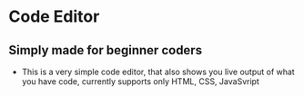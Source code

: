 # Code Editor

## Simply made for beginner coders

- This is a very simple code editor, that also shows you live output of what you have code, currently supports only HTML, CSS, JavaSvript
